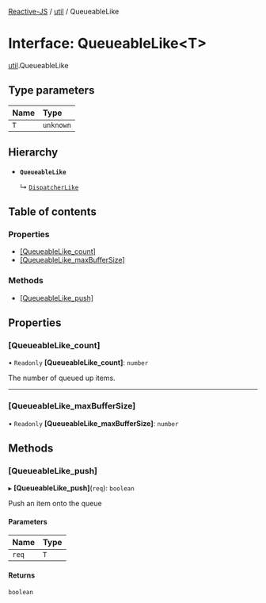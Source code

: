 [Reactive-JS](../README.md) / [util](../modules/util.md) / QueueableLike

# Interface: QueueableLike<T\>

[util](../modules/util.md).QueueableLike

## Type parameters

| Name | Type |
| :------ | :------ |
| `T` | `unknown` |

## Hierarchy

- **`QueueableLike`**

  ↳ [`DispatcherLike`](rx.DispatcherLike.md)

## Table of contents

### Properties

- [[QueueableLike\_count]](util.QueueableLike.md#[queueablelike_count])
- [[QueueableLike\_maxBufferSize]](util.QueueableLike.md#[queueablelike_maxbuffersize])

### Methods

- [[QueueableLike\_push]](util.QueueableLike.md#[queueablelike_push])

## Properties

### [QueueableLike\_count]

• `Readonly` **[QueueableLike\_count]**: `number`

The number of queued up items.

___

### [QueueableLike\_maxBufferSize]

• `Readonly` **[QueueableLike\_maxBufferSize]**: `number`

## Methods

### [QueueableLike\_push]

▸ **[QueueableLike_push]**(`req`): `boolean`

Push an item onto the queue

#### Parameters

| Name | Type |
| :------ | :------ |
| `req` | `T` |

#### Returns

`boolean`
